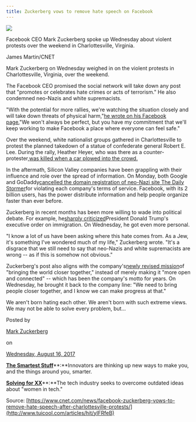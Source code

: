 ```yaml
---
title: Zuckerberg vows to remove hate speech on Facebook
---
```


![](http://img1.tuicool.com/ZZZ7Fru.jpg)

Facebook CEO Mark Zuckerberg spoke up Wednesday about violent protests over the weekend in Charlottesville, Virginia.

James Martin/CNET

Mark Zuckerberg on Wednesday weighed in on the violent protests in Charlottesville, Virginia, over the weekend.

The Facebook CEO promised the social network will take down any post that "promotes or celebrates hate crimes or acts of terrorism." He also condemned neo-Nazis and white supremacists.

"With the potential for more rallies, we're watching the situation closely and will take down threats of physical harm,"[he wrote on his Facebook page.](https://www.facebook.com/zuck/posts/10103969849282011)"We won't always be perfect, but you have my commitment that we'll keep working to make Facebook a place where everyone can feel safe."

Over the weekend, white nationalist groups gathered in Charlottesville to protest the planned takedown of a statue of confederate general Robert E. Lee. During the rally, Heather Heyer, who was there as a counter-protester,[was killed when a car plowed into the crowd.](http://www.cbsnews.com/news/heather-heyer-charlottesville-virginia-car-attack/)

In the aftermath, Silicon Valley companies have been grappling with their influence and role over the spread of information. On Monday, both Google and GoDaddy[cancelled the domain registration of neo-Nazi site The Daily Stormer](https://www.cnet.com/au/news/neo-nazi-website-daily-stormer-to-lose-domain-name/)for violating each company's terms of service. Facebook, with its 2 billion users, has the power distribute information and help people organize faster than ever before.

Zuckerberg in recent months has been more willing to wade into political debate. For example, he[sharply criticized](https://www.cnet.com/news/mark-zuckerberg-donald-trump-facebook-executive-order-president-white-house/)President Donald Trump's executive order on immigration. On Wednesday, he got even more personal.

"I know a lot of us have been asking where this hate comes from. As a Jew, it's something I've wondered much of my life," Zuckerberg wrote. "It's a disgrace that we still need to say that neo-Nazis and white supremacists are wrong -- as if this is somehow not obvious."

Zuckerberg's post also aligns with the company's[newly revised mission](https://www.cnet.com/news/facebook-community-summit-chris-cox-groups-mark-zuckerberg/)of "bringing the world closer together," instead of merely making it "more open and connected" -- which has been the company's motto for years. On Wednesday, he brought it back to the company line: "We need to bring people closer together, and I know we can make progress at that."

We aren't born hating each other. We aren't born with such extreme views. We may not be able to solve every problem, but...

Posted by

[Mark Zuckerberg](https://www.facebook.com/zuck)

on 

[Wednesday, August 16, 2017](https://www.facebook.com/zuck/posts/10103969849282011)

[**The Smartest Stuff**](https://www.cnet.com/road-trip/)**:**Innovators are thinking up new ways to make you, and the things around you, smarter.

[**Solving for XX**](https://www.cnet.com/women-in-tech/)**:**The tech industry seeks to overcome outdated ideas about "women in tech."



Source: [https://www.cnet.com/news/facebook-zuckerberg-vows-to-remove-hate-speech-after-charlottesville-protests/](http://www.tuicool.com/articles/hit/yIFRfeB)

